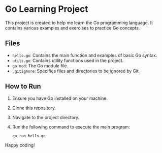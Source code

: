 # Go Learning Project

This project is created to help me learn the Go programming language. It contains various examples and exercises to practice Go concepts.

## Files

- `hello.go`: Contains the main function and examples of basic Go syntax.
- `utils.go`: Contains utility functions used in the project.
- `go.mod`: The Go module file.
- `.gitignore`: Specifies files and directories to be ignored by Git.

## How to Run

1. Ensure you have Go installed on your machine.
2. Clone this repository.
3. Navigate to the project directory.
4. Run the following command to execute the main program:

   ```sh
   go run hello.go
   ```

Happy coding!
